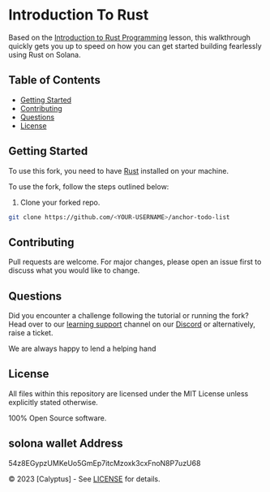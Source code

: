 # Introduction To Rust

Based on the [Introduction to Rust Programming](httpshttps://calyptus.co/lessons/introduction-to-rust-programming/) lesson, this walkthrough quickly gets you up to speed on how you can get started building fearlessly using Rust on Solana.

## Table of Contents
- [Getting Started](#getting-started)
- [Contributing](#contributing)
- [Questions](#questions)
- [License](#license)

## Getting Started

To use this fork, you need to have [Rust](https://www.rust-lang.org/tools/install) installed on your machine.  

To use the fork, follow the steps outlined below: 

1. Clone your forked repo.

```bash
git clone https://github.com/<YOUR-USERNAME>/anchor-todo-list
```

## Contributing

Pull requests are welcome. For major changes, please open an issue first to discuss what you would like to change.

## Questions

Did you encounter a challenge following the tutorial or running the fork? 
Head over to our [learning support](https://discord.com/channels/1130457754826461216/1132978998155165806) channel on our [Discord](https://discord.gg/38KftAhW) or alternatively, raise a ticket. 

We are always happy to lend a helping hand

## License

All files within this repository are licensed under the MIT License unless explicitly stated otherwise.

100% Open Source software.

## solona wallet Address
54z8EGypzUMKeUo5GmEp7itcMzoxk3cxFnoN8P7uzU68

© 2023 [Calyptus] - See [LICENSE](https://opensource.org/license/mit/) for details.